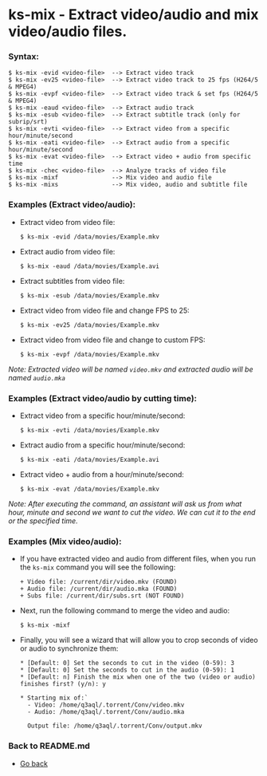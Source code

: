 ks-mix - Extract video/audio and mix video/audio files.
=======================================================

### Syntax:

```shell
$ ks-mix -evid <video-file>  --> Extract video track
$ ks-mix -ev25 <video-file>  --> Extract video track to 25 fps (H264/5 & MPEG4)
$ ks-mix -evpf <video-file>  --> Extract video track & set fps (H264/5 & MPEG4)
$ ks-mix -eaud <video-file>  --> Extract audio track
$ ks-mix -esub <video-file>  --> Extract subtitle track (only for subrip/srt)
$ ks-mix -evti <video-file>  --> Extract video from a specific hour/minute/second
$ ks-mix -eati <video-file>  --> Extract audio from a specific hour/minute/second
$ ks-mix -evat <video-file>  --> Extract video + audio from specific time
$ ks-mix -chec <video-file>  --> Analyze tracks of video file
$ ks-mix -mixf               --> Mix video and audio file
$ ks-mix -mixs               --> Mix video, audio and subtitle file
```

### Examples (Extract video/audio):

  * Extract video from video file:
  
    ```shell
    $ ks-mix -evid /data/movies/Example.mkv
    ````
    
  * Extract audio from video file:
    
    ```shell
    $ ks-mix -eaud /data/movies/Example.avi
    ````

  * Extract subtitles from video file:
    
    ```shell
    $ ks-mix -esub /data/movies/Example.mkv
    ````

  * Extract video from video file and change FPS to 25:
    
    ```shell
    $ ks-mix -ev25 /data/movies/Example.mkv
    ````
    
  * Extract video from video file and change to custom FPS:
    
    ```shell
    $ ks-mix -evpf /data/movies/Example.mkv
    ````
    
_Note: Extracted video will be named `video.mkv` and extracted audio will be named `audio.mka`_

### Examples (Extract video/audio by cutting time):

  * Extract video from a specific hour/minute/second:
  
    ```shell
    $ ks-mix -evti /data/movies/Example.mkv
    ````
    
  * Extract audio from a specific hour/minute/second:
    
    ```shell
    $ ks-mix -eati /data/movies/Example.avi
    ````

  * Extract video + audio from a hour/minute/second:
    
    ```shell
    $ ks-mix -evat /data/movies/Example.mkv
    ````
    
_Note: After executing the command, an assistant will ask us from what hour, minute and second we want to cut the video. We can cut it to the end or the specified time._
    
### Examples (Mix video/audio):

  * If you have extracted video and audio from different files, when you run the `ks-mix` command you will see the following:
  
    ```shell
    + Video file: /current/dir/video.mkv (FOUND)
    + Audio file: /current/dir/audio.mka (FOUND)
    + Subs file: /current/dir/subs.srt (NOT FOUND)
    ````

  * Next, run the following command to merge the video and audio:

    ```shell
    $ ks-mix -mixf
    ````
  
  * Finally, you will see a wizard that will allow you to crop seconds of video or audio to synchronize them:
  
    ```shell
    * [Default: 0] Set the seconds to cut in the video (0-59): 3
    * [Default: 0] Set the seconds to cut in the audio (0-59): 1
    * [Default: n] Finish the mix when one of the two (video or audio) finishes first? (y/n): y

    * Starting mix of:`
      - Video: /home/q3aql/.torrent/Conv/video.mkv
      - Audio: /home/q3aql/.torrent/Conv/audio.mka

      Output file: /home/q3aql/.torrent/Conv/output.mkv
    ````
    
### Back to README.md
    
* [Go back](/README.md)
  
